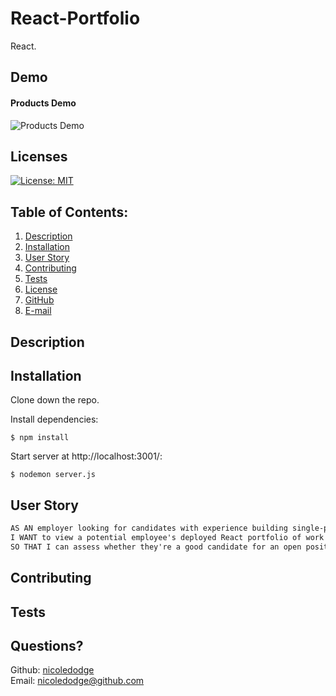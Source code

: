 # React-Portfolio
React.

##  Demo
#### Products Demo
![Products Demo]()  

[comment]: <> ([Link to Video Walk-Through]&#40;https://drive.google.com/file/d/1V1kBbZntQj3r8PSAeS-tIZs5Tg8QBryk/view&#41;)

## Licenses
[![License: MIT](https://img.shields.io/badge/License-MIT-yellow.svg)](https://opensource.org/licenses/MIT)
## Table of Contents:
1. [Description](#description)
2. [Installation](#Installation)
3. [User Story](#User-Story)
4. [Contributing](#Contributing)
5. [Tests](#Tests)
6. [License](#License)
7. [GitHub](#GitHub)
8. [E-mail](#Email)
## Description

## Installation
Clone down the repo.

Install dependencies:
```
$ npm install
```
Start server at http://localhost:3001/:
```
$ nodemon server.js
```

## User Story

```md
AS AN employer looking for candidates with experience building single-page applications
I WANT to view a potential employee's deployed React portfolio of work samples
SO THAT I can assess whether they're a good candidate for an open position
```

## Contributing

## Tests

## Questions?
Github: [nicoledodge](@data.github)  
Email: nicoledodge@github.com
